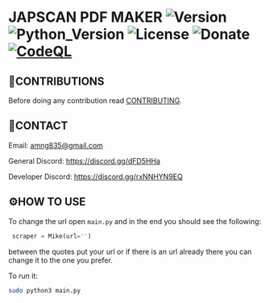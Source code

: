# JAPSCAN PDF MAKER ![Version](https://img.shields.io/badge/Version-v0.0.3-orange?style=flat-square&url=https://github.com/DEADSEC-SECURITY/CODEX/blob/master/ChangeLog.md) ![Python_Version](https://img.shields.io/badge/Python-3.7%2B-blue?style=flat-square) ![License](https://img.shields.io/badge/License-MIT-red?style=flat-square) ![Donate](https://img.shields.io/badge/Donate-Crypto-yellow?style=flat-square) [![CodeQL](https://github.com/DEADSEC-SECURITY/japscan-pdf-maker/actions/workflows/codeql-analysis.yml/badge.svg)](https://github.com/DEADSEC-SECURITY/japscan-pdf-maker/actions/workflows/codeql-analysis.yml)

## 📝CONTRIBUTIONS

Before doing any contribution read <a href="https://github.com/DEADSEC-SECURITY/japscan_pdf_maker/blob/master/CONTRIBUTING.md">CONTRIBUTING</a>.

## 📧CONTACT

Email: amng835@gmail.com

General Discord: https://discord.gg/dFD5HHa

Developer Discord: https://discord.gg/rxNNHYN9EQ

## ⚙️HOW TO USE

To change the url open `main.py` and in the end you should see the following:
```python
 scraper = Mike(url='')
```
between the quotes put your url or if there is an url already there you can change it to the one you prefer.

To run it:
```bash
sudo python3 main.py
```
